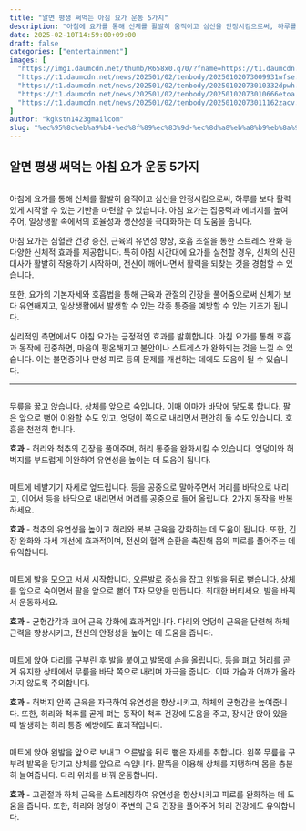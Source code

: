 ```yaml
---
title: "알면 평생 써먹는 아침 요가 운동 5가지"
description: "아침에 요가를 통해 신체를 활발히 움직이고 심신을 안정시킴으로써, 하루를 보다 활력 있게 시작할 수 있는 기반을 마련할 수 있습니다. 아침 요가는 집중력과 에너지를 높여 주어, 일상생활 속에서의 효율성과 생산성을 극대화하는 데 도움을 줍니다."
date: 2025-02-10T14:59:00+09:00
draft: false
categories: ["entertainment"]
images: [
  "https://img1.daumcdn.net/thumb/R658x0.q70/?fname=https://t1.daumcdn.net/news/202501/02/tenbody/20250102073009600vwni.jpg"
  "https://t1.daumcdn.net/news/202501/02/tenbody/20250102073009931wfse.gif"
  "https://t1.daumcdn.net/news/202501/02/tenbody/20250102073010332dpwh.gif"
  "https://t1.daumcdn.net/news/202501/02/tenbody/20250102073010666etoa.gif"
  "https://t1.daumcdn.net/news/202501/02/tenbody/20250102073011162zacv.gif"
]
author: "kgkstn1423gmailcom"
slug: "%ec%95%8c%eb%a9%b4-%ed%8f%89%ec%83%9d-%ec%8d%a8%eb%a8%b9%eb%8a%94-%ec%95%84%ec%b9%a8-%ec%9a%94%ea%b0%80-%ec%9a%b4%eb%8f%99-5%ea%b0%80%ec%a7%80"
---
```


<h2 >알면 평생 써먹는 아침 요가 운동 5가지</h2> <figure ><img src="https://img1.daumcdn.net/thumb/R658x0.q70/?fname=https://t1.daumcdn.net/news/202501/02/tenbody/20250102073009600vwni.jpg" alt=""/></figure> <p>아침에 요가를 통해 신체를 활발히 움직이고 심신을 안정시킴으로써, 하루를 보다 활력 있게 시작할 수 있는 기반을 마련할 수 있습니다. 아침 요가는 집중력과 에너지를 높여 주어, 일상생활 속에서의 효율성과 생산성을 극대화하는 데 도움을 줍니다.</p> <p>아침 요가는 심혈관 건강 증진, 근육의 유연성 향상, 호흡 조절을 통한 스트레스 완화 등 다양한 신체적 효과를 제공합니다. 특히 아침 시간대에 요가를 실천할 경우, 신체의 신진대사가 활발히 작용하기 시작하며, 전신이 깨어나면서 활력을 되찾는 것을 경험할 수 있습니다.</p> <p>또한, 요가의 기본자세와 호흡법을 통해 근육과 관절의 긴장을 풀어줌으로써 신체가 보다 유연해지고, 일상생활에서 발생할 수 있는 각종 통증을 예방할 수 있는 기초가 됩니다.</p> <p>심리적인 측면에서도 아침 요가는 긍정적인 효과를 발휘합니다. 아침 요가를 통해 호흡과 동작에 집중하면, 마음이 평온해지고 불안이나 스트레스가 완화되는 것을 느낄 수 있습니다. 이는 불면증이나 만성 피로 등의 문제를 개선하는 데에도 도움이 될 수 있습니다.</p> <hr /> <figure ><img src="https://t1.daumcdn.net/news/202501/02/tenbody/20250102073009931wfse.gif" alt=""/></figure> <p>무릎을 꿇고 앉습니다. 상체를 앞으로 숙입니다. 이때 이마가 바닥에 닿도록 합니다. 팔은 앞으로 뻗어 이완할 수도 있고, 엉덩이 쪽으로 내리면서 편안히 둘 수도 있습니다. 호흡을 천천히 합니다.</p> <p><strong>효과</strong> - 허리와 척추의 긴장을 풀어주며, 허리 통증을 완화시킬 수 있습니다. 엉덩이와 허벅지를 부드럽게 이완하여 유연성을 높이는 데 도움이 됩니다.</p> <figure ><img src="https://t1.daumcdn.net/news/202501/02/tenbody/20250102073010332dpwh.gif" alt=""/></figure> <p>매트에 네발기기 자세로 엎드립니다. 등을 공중으로 말아주면서 머리를 바닥으로 내리고, 이어서 등을 바닥으로 내리면서 머리를 공중으로 들어 올립니다. 2가지 동작을 반복하세요.</p> <p><strong>효과</strong> - 척추의 유연성을 높이고 허리와 복부 근육을 강화하는 데 도움이 됩니다. 또한, 긴장 완화와 자세 개선에 효과적이며, 전신의 혈액 순환을 촉진해 몸의 피로를 풀어주는 데 유익합니다.</p> <figure ><img src="https://t1.daumcdn.net/news/202501/02/tenbody/20250102073010666etoa.gif" alt=""/></figure> <p>매트에 발을 모으고 서서 시작합니다. 오른발로 중심을 잡고 왼발을 뒤로 뻗습니다. 상체를 앞으로 숙이면서 팔을 앞으로 뻗어 T자 모양을 만듭니다. 최대한 버티세요. 발을 바꿔서 운동하세요.</p> <p><strong>효과</strong> - 균형감각과 코어 근육 강화에 효과적입니다. 다리와 엉덩이 근육을 단련해 하체 근력을 향상시키고, 전신의 안정성을 높이는 데 도움을 줍니다.</p> <figure ><img src="https://t1.daumcdn.net/news/202501/02/tenbody/20250102073011162zacv.gif" alt=""/></figure> <p>매트에 앉아 다리를 구부린 후 발을 붙이고 발목에 손을 올립니다. 등을 펴고 허리를 곧게 유지한 상태에서 무릎을 바닥 쪽으로 내리며 자극을 줍니다. 이때 가슴과 어깨가 올라가지 않도록 주의합니다.</p> <p><strong>효과</strong> - 허벅지 안쪽 근육을 자극하여 유연성을 향상시키고, 하체의 균형감을 높여줍니다. 또한, 허리와 척추를 곧게 펴는 동작이 척추 건강에 도움을 주고, 장시간 앉아 있을 때 발생하는 허리 통증 예방에도 효과적입니다.</p> <figure ><img src="https://t1.daumcdn.net/news/202501/02/tenbody/20250102073011654mhuc.gif" alt=""/></figure> <p>매트에 앉아 왼발을 앞으로 보내고 오른발을 뒤로 뻗은 자세를 취합니다. 왼쪽 무릎을 구부려 발목을 당기고 상체를 앞으로 숙입니다. 팔뚝을 이용해 상체를 지탱하며 몸을 충분히 늘여줍니다. 다리 위치를 바꿔 운동합니다.</p> <p><strong>효과</strong> - 고관절과 하체 근육을 스트레칭하여 유연성을 향상시키고 피로를 완화하는 데 도움을 줍니다. 또한, 허리와 엉덩이 주변의 근육 긴장을 풀어주어 허리 건강에도 유익합니다.</p>